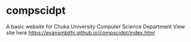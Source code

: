 # compscidpt
A basic website for Chuka University Computer Science Department
View site here
https://evansmbithi.github.io/compscidpt/index.html
